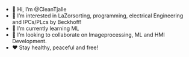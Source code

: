 - 👋 Hi, I’m @CleanTjalle
- 👀 I’m interested in LaZorsorting, programming, electrical Engineering and IPCs/PLcs by Beckhoff! 
- 🌱 I’m currently learning ML
- 💞️ I’m looking to collaborate on Imageprocessing, ML and HMI Development.
- ♥ Stay healthy, peaceful and free!

<!---
CleanTjalle/CleanTjalle is a ✨ special ✨ repository because its `README.md` (this file) appears on your GitHub profile.
You can click the Preview link to take a look at your changes.
--->
